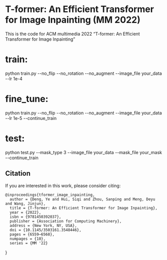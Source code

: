 # T-former: An Efficient Transformer for Image Inpainting (MM 2022)
This is the code for ACM multimedia 2022 “T-former: An Efficient Transformer for Image Inpainting”
# train:
python train.py --no_flip --no_rotation --no_augment --image_file your_data --lr 1e-4
# fine_tune:
python train.py --no_flip --no_rotation --no_augment --image_file your_data --lr 1e-5 --continue_train
# test:
python test.py --mask_type 3 --image_file your_data --mask_file your_mask --continue_train


## Citation
If you are interested in this work, please consider citing:

    @inproceedings{tformer_image_inpainting,
      author = {Deng, Ye and Hui, Siqi and Zhou, Sanping and Meng, Deyu and Wang, Jinjun},
      title = {T-former: An Efficient Transformer for Image Inpainting},
      year = {2022},
      isbn = {9781450392037},
      publisher = {Association for Computing Machinery},
      address = {New York, NY, USA},
      doi = {10.1145/3503161.3548446},
      pages = {6559–6568},
      numpages = {10},
      series = {MM '22}
}

